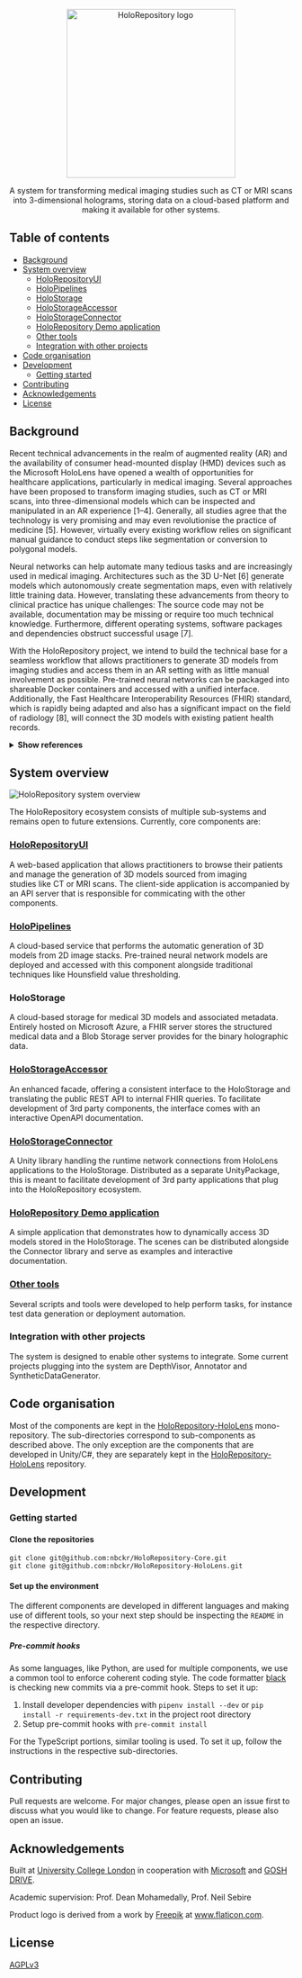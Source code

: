 <p align="center">
  <img width="300" alt="HoloRepository logo" src="https://user-images.githubusercontent.com/11090412/62009421-f491a400-b156-11e9-98ca-408dc2fab7e8.png">
 <p align="center">
   A system for transforming medical imaging studies such as CT or MRI scans into 3-dimensional holograms, storing data on a cloud-based platform and making it available for other systems.
 </p>
</p>


## Table of contents
* [Background](#background)
* [System overview](#system-overview)
  * [HoloRepositoryUI](#holorepositoryui)
  * [HoloPipelines](#holopipelines)
  * [HoloStorage](#holostorage)
  * [HoloStorageAccessor](#holostorageaccessor)
  * [HoloStorageConnector](#holostorageconnector)
  * [HoloRepository Demo application](#holorepository-demo-application)
  * [Other tools](#other-tools)
  * [Integration with other projects](#integration-with-other-projects)
* [Code organisation](#code-organisation)
* [Development](#development)
  * [Getting started](#getting-started)
* [Contributing](#contributing)
* [Acknowledgements](#acknowledgements)
* [License](#license)


## Background
Recent technical advancements in the realm of augmented reality (AR) and the availability of consumer head-mounted display (HMD) devices such as the Microsoft HoloLens have opened a wealth of opportunities for healthcare applications, particularly in medical imaging. Several approaches have been proposed to transform imaging studies, such as CT or MRI scans, into three-dimensional models which can be inspected and manipulated in an AR experience [1–4]. Generally, all studies agree that the technology is very promising and may even revolutionise the practice of medicine [5]. However, virtually every existing workflow relies on significant manual guidance to conduct steps like segmentation or conversion to polygonal models.

Neural networks can help automate many tedious tasks and are increasingly used in medical imaging. Architectures such as the 3D U-Net [6] generate models which autonomously create segmentation maps, even with relatively little training data. However, translating these advancements from theory to clinical practice has unique challenges: The source code may not be available, documentation may be missing or require too much technical knowledge. Furthermore, different operating systems, software packages and dependencies obstruct successful usage [7].

With the HoloRepository project, we intend to build the technical base for a seamless workflow that allows practitioners to generate 3D models from imaging studies and access them in an AR setting with as little manual involvement as possible. Pre-trained neural networks can be packaged into shareable Docker containers and accessed with a unified interface. Additionally, the Fast Healthcare Interoperability Resources (FHIR) standard, which is rapidly being adapted and also has a significant impact on the field of radiology [8], will connect the 3D models with existing patient health records. 

<details>
  <summary><b>Show references</b></summary>
  
>  * [1]	Smith CM. Medical Imaging in Mixed Reality: A holographics software pipeline. University College London, 2018.
>  * [2]	Pratt P, Ives M, Lawton G, Simmons J, Radev N, Spyropoulou L, et al. Through the HoloLensTM looking glass: augmented reality for extremity reconstruction surgery using 3D vascular models with perforating vessels. Eur Radiol Exp 2018;2:2. doi:10.1186/s41747-017-0033-2.
>  * [3]	Affolter R, Eggert S, Sieberth T, Thali M, Ebert LC. Applying augmented reality during a forensic autopsy—Microsoft HoloLens as a DICOM viewer. Journal of Forensic Radiology and Imaging 2019;16:5–8. doi:10.1016/j.jofri.2018.11.003.
>  * [4]	Page M. Visualitation of Complex Medical Data Using Next-Generation Holographic Techniques 2017.
>  * [5]	Beydoun A, Gupta V, Siegel E. DICOM to 3D Holograms: Use Case for Augmented Reality in Diagnostic and Interventional Radiology. SIIM Scientific Session Posters and Demonstrations 2017:4.
>  * [6]	Çiçek Ö, Abdulkadir A, Lienkamp SS, Brox T, Ronneberger O. 3D U-Net: Learning Dense Volumetric Segmentation from Sparse Annotation. ArXiv:160606650 [Cs] 2016.
>  * [7]	Beers A, Brown J, Chang K, Hoebel K, Gerstner E, Rosen B, et al. DeepNeuro: an open-source deep learning toolbox for neuroimaging. ArXiv:180804589 [Cs] 2018.
>  * [8]	Kamel PI, Nagy PG. Patient-Centered Radiology with FHIR: an Introduction to the Use of FHIR to Offer Radiology a Clinically Integrated Platform. J Digit Imaging 2018;31:327–33. doi:10.1007/s10278-018-0087-6.
</details>


## System overview
![HoloRepository system overview](https://user-images.githubusercontent.com/11090412/62009929-4852bc00-b15c-11e9-9e2a-6d7f667a286e.png)

The HoloRepository ecosystem consists of multiple sub-systems and remains open to future extensions. Currently, core components are:


### [HoloRepositoryUI](https://github.com/nbckr/HoloRepository-Core/tree/master/HoloRepositoryUI)
A web-based application that allows practitioners to browse their patients and manage the generation of 3D models sourced from imaging  
studies like CT or MRI scans. The client-side application is accompanied by an API server that is responsible for commicating with the other components.


### [HoloPipelines](https://github.com/nbckr/HoloRepository-Core/tree/master/HoloPipelines)
A cloud-based service that performs the automatic generation of 3D models from 2D image stacks. Pre-trained neural network models are deployed and accessed with this component alongside traditional techniques like Hounsfield value thresholding.


### HoloStorage
A cloud-based storage for medical 3D models and associated metadata. Entirely hosted on Microsoft Azure, a FHIR server stores the structured medical data and a Blob Storage server provides for the binary holographic data.


### [HoloStorageAccessor](https://github.com/nbckr/HoloRepository-Core/tree/master/HoloStorageAccessor)
An enhanced facade, offering a consistent interface to the HoloStorage and translating the public REST API to internal FHIR queries. To facilitate development of 3rd party components, the interface comes with an interactive OpenAPI documentation.


### [HoloStorageConnector](https://github.com/nbckr/HoloRepository-HoloLens/tree/master/HoloStorageConnector)
A Unity library handling the runtime network connections from HoloLens applications to the HoloStorage. Distributed as a separate UnityPackage, this is meant to facilitate development of 3rd party applications that plug into the HoloRepository ecosystem.


### [HoloRepository Demo application](https://github.com/nbckr/HoloRepository-HoloLens/tree/master/HoloRepositoryDemoApplication)
A simple application that demonstrates how to dynamically access 3D models stored in the HoloStorage. The scenes can be distributed alongside the Connector library and serve as examples and interactive documentation.


### [Other tools](https://github.com/nbckr/HoloRepository-Core/tree/master/Misc)
Several scripts and tools were developed to help perform tasks, for instance test data generation or deployment automation.


### Integration with other projects
The system is designed to enable other systems to integrate. Some current projects plugging into the system are DepthVisor, Annotator and SyntheticDataGenerator.


## Code organisation
Most of the components are kept in the [HoloRepository-HoloLens](https://github.com/nbckr/HoloRepository-HoloLens) mono-repository. The sub-directories correspond to sub-components as described above. The only exception are the components that are developed in Unity/C#, they are separately kept in the [HoloRepository-HoloLens](https://github.com/nbckr/HoloRepository-HoloLens) repository.


## Development


### Getting started


#### Clone the repositories
```shell
git clone git@github.com:nbckr/HoloRepository-Core.git
git clone git@github.com:nbckr/HoloRepository-HoloLens.git

```


#### Set up the environment
The different components are developed in different languages and making use of different tools, so your next step should be inspecting the `README` in the respective directory.


##### Pre-commit hooks
As some languages, like Python, are used for multiple components, we use a common tool to enforce coherent coding style. The code formatter [black](https://github.com/psf/black) is checking new commits via a pre-commit hook. Steps to set it up:

1. Install developer dependencies with `pipenv install --dev` or `pip install -r requirements-dev.txt` in the project root directory
2. Setup pre-commit hooks with `pre-commit install`

For the TypeScript portions, similar tooling is used. To set it up, follow the instructions in the respective sub-directories.


## Contributing
Pull requests are welcome. For major changes, please open an issue first to discuss what you would like to change. For feature requests, please also open an issue.


## Acknowledgements
Built at [University College London](https://www.ucl.ac.uk/) in cooperation with [Microsoft](https://www.microsoft.com/en-gb) and [GOSH DRIVE](https://www.goshdrive.com/).

Academic supervision: Prof. Dean Mohamedally, Prof. Neil Sebire

Product logo is derived from a work by <a href="https://www.freepik.com/">Freepik</a> at <a href="https://www.flaticon.com/">www.flaticon.com</a>.


## License
[AGPLv3](https://choosealicense.com/licenses/agpl-3.0/)
